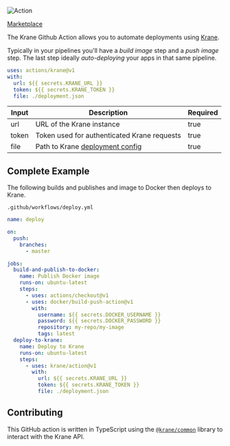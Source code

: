 ![Action](https://user-images.githubusercontent.com/21694364/103450363-49f2ae80-4c83-11eb-82a9-7fcbb8a2f4d0.png)

[Marketplace](https://github.com/marketplace/actions/krane)

The Krane Github Action allows you to automate deployments using [Krane](https://krane.sh).

Typically in your pipelines you'll have a _build image_ step and a _push image_ step. The last step ideally _auto-deploying_ your apps in that same pipeline.

```yml
uses: actions/krane@v1
with:
  url: ${{ secrets.KRANE_URL }}
  token: ${{ secrets.KRANE_TOKEN }}
  file: ./deployment.json
```

| Input | Description                                                                        | Required |
| ----- | ---------------------------------------------------------------------------------- | -------- |
| url   | URL of the Krane instance                                                          | true     |
| token | Token used for authenticated Krane requests                                        | true     |
| file  | Path to Krane [deployment config](https://www.krane.sh/#/deployment-configuration) | true     |

## Complete Example

The following builds and publishes and image to Docker then deploys to Krane.

`.github/workflows/deploy.yml`

```yml
name: deploy

on:
  push:
    branches:
      - master

jobs:
  build-and-publish-to-docker:
    name: Publish Docker image
    runs-on: ubuntu-latest
    steps:
      - uses: actions/checkout@v1
      - uses: docker/build-push-action@v1
        with:
          username: ${{ secrets.DOCKER_USERNAME }}
          password: ${{ secrets.DOCKER_PASSWORD }}
          repository: my-repo/my-image
          tags: latest
  deploy-to-krane:
    name: Deploy to Krane
    runs-on: ubuntu-latest
    steps:
      - uses: krane/action@v1
        with:
          url: ${{ secrets.KRANE_URL }}
          token: ${{ secrets.KRANE_TOKEN }}
          file: ./deployment.json
```

## Contributing

This GitHub action is written in TypeScript using the [`@krane/common`](https://github.com/krane/common) library to interact with the Krane API.
